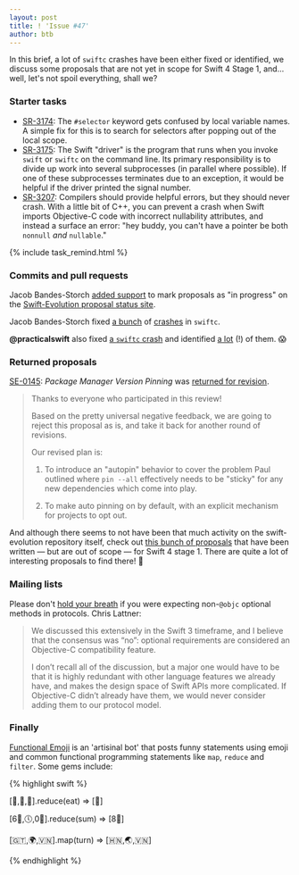 ```yaml
---
layout: post
title: ! 'Issue #47'
author: btb
---
```


In this brief, a lot of `swiftc` crashes have been either fixed or identified, we discuss some proposals that are not yet in scope for Swift 4 Stage 1, and... well, let's not spoil everything, shall we?

<!--excerpt-->

### Starter tasks

- [SR-3174](https://bugs.swift.org/browse/SR-3174): The `#selector` keyword gets confused by local variable names. A simple fix for this is to search for selectors after popping out of the local scope.
- [SR-3175](https://bugs.swift.org/browse/SR-3175): The Swift "driver" is the program that runs when you invoke `swift` or `swiftc` on the command line. Its primary responsibility is to divide up work into several subprocesses (in parallel where possible). If one of these subprocesses terminates due to an exception, it would be helpful if the driver printed the signal number.
- [SR-3207](https://bugs.swift.org/browse/SR-3207): Compilers should provide helpful errors, but they should never crash. With a little bit of C++, you can prevent a crash when Swift imports Objective-C code with incorrect nullability attributes, and instead a surface an error: "hey buddy, you can't have a pointer be both `nonnull` *and* `nullable`."

{% include task_remind.html %}

### Commits and pull requests

Jacob Bandes-Storch [added support](https://github.com/apple/swift-evolution/pull/558) to mark proposals as "in progress" on the [Swift-Evolution proposal status site](http://apple.github.io/swift-evolution/).

Jacob Bandes-Storch fixed [a bunch](https://github.com/apple/swift/pull/5763) of [crashes](https://github.com/apple/swift/pull/5751) in `swiftc`.

**@practicalswift** also fixed [a `swiftc` crash](https://github.com/apple/swift/pull/5760) and identified [a lot](https://github.com/apple/swift/pulls?utf8=✓&q=is%3Apr%20is%3Aclosed%20is%3Amerged%20author%3Apracticalswift%20swiftc%20) (!) of them. 😱

### Returned proposals

[SE-0145](https://github.com/apple/swift-evolution/blob/master/proposals/0145-package-manager-version-pinning.md): *Package Manager Version Pinning* was [returned for revision](https://lists.swift.org/pipermail/swift-evolution/Week-of-Mon-20161107/028758.html).

> Thanks to everyone who participated in this review!
> 
> Based on the pretty universal negative feedback, we are going to reject this proposal as is, and take it back for another round of revisions.
> 
> Our revised plan is:
>
> 1. To introduce an "autopin" behavior to cover the problem Paul outlined where `pin --all` effectively needs to be "sticky" for any new dependencies which come into play.
>
> 2. To make auto pinning on by default, with an explicit mechanism for projects to opt out.

And although there seems to not have been that much activity on the swift-evolution repository itself, check out [this bunch of proposals](https://github.com/apple/swift-evolution/pulls?q=is%3Apr+is%3Aopen+label%3A%22out+of+scope+for+current+release%22) that have been written &mdash; but are out of scope &mdash; for Swift 4 stage 1. There are quite a lot of interesting proposals to find there! 👏

### Mailing lists

Please don't [hold your breath](https://lists.swift.org/pipermail/swift-evolution/Week-of-Mon-20161114/028857.html) if you were expecting non-`@objc` optional methods in protocols. Chris Lattner:

> We discussed this extensively in the Swift 3 timeframe, and I believe that the consensus was “no”: optional requirements are considered an Objective-C compatibility feature.
> 
> I don’t recall all of the discussion, but a major one would have to be that it is highly redundant with other language features we already have, and makes the design space of Swift APIs more complicated. If Objective-C didn’t already have them, we would never consider adding them to our protocol model.

### Finally

[Functional Emoji](https://twitter.com/functionalemoji) is an 'artisinal bot' that posts funny statements using emoji and common functional programming statements like `map`, `reduce` and `filter`. Some gems include:

{% highlight swift %}

[🍻,🍈,🍯].reduce(eat) => [💩]

[6⃣,🕔,0⃣].reduce(sum) => [8⃣]

[🇬🇹,🌍,🇻🇳].map(turn) => [🇭🇳,🌏,🇻🇳]

{% endhighlight %}
